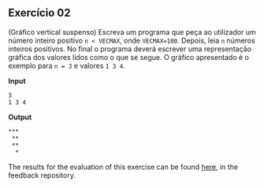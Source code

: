 ## Exercício 02

(Gráfico vertical suspenso) Escreva um programa que peça ao utilizador um número inteiro positivo `n < VECMAX`, onde `VECMAX=100`. Depois, leia `n` números inteiros positivos. No final o programa deverá escrever uma representação gráfica dos valores lidos como o que se segue. O gráfico apresentado é o exemplo para `n = 3` e valores `1 3 4`.

**Input**
```
3
1 3 4
```

**Output**
```
***
 **
 **
  *
```
The results for the evaluation of this exercise can be found [here](https://gitlab.rnl.tecnico.ulisboa.pt/iaed24/feedback/labs/ist163484/-/tree/master/lab04/ex02/README.md), in the feedback repository.
